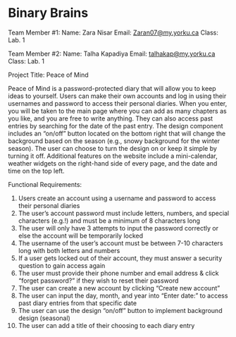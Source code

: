 # Binary Brains

Team Member #1:
Name: Zara Nisar
Email: Zaran07@my.yorku.ca
Class: Lab. 1

Team Member #2:
Name: Talha Kapadiya
Email: talhakap@my.yorku.ca
Class: Lab. 1

Project Title: Peace of Mind

Peace of Mind is a password-protected diary that will allow you to keep
ideas to yourself. Users can make their own accounts and log in using their
usernames and password to access their personal diaries. When you enter,
you will be taken to the main page where you can add as many chapters as
you like, and you are free to write anything. They can also access past
entries by searching for the date of the past entry.
The design component includes an “on/off” button located on the bottom
right that will change the background based on the season (e.g., snowy
background for the winter season). The user can choose to turn the design
on or keep it simple by turning it off. Additional features on the website
include a mini-calendar, weather widgets on the right-hand side of every
page, and the date and time on the top left.

Functional Requirements:
1. Users create an account using a username and password to access their personal diaries
2. The user’s account password must include letters, numbers, and special characters
(e.g.!) and must be a minimum of 8 characters long
3. The user will only have 3 attempts to input the password correctly or else the account
will be temporarily locked
4. The username of the user’s account must be between 7-10 characters long with both
letters and numbers
5. If a user gets locked out of their account, they must answer a security question to gain
access again
6. The user must provide their phone number and email address &amp; click “forget
password?” if they wish to reset their password
7. The user can create a new account by clicking “Create new account”
8. The user can input the day, month, and year into “Enter date:” to access past diary
entries from that specific date
9. The user can use the design “on/off” button to implement background design (seasonal)
10. The user can add a title of their choosing to each diary entry
